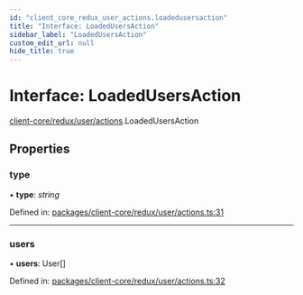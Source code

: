```yaml
---
id: "client_core_redux_user_actions.loadedusersaction"
title: "Interface: LoadedUsersAction"
sidebar_label: "LoadedUsersAction"
custom_edit_url: null
hide_title: true
---
```


# Interface: LoadedUsersAction

[client-core/redux/user/actions](../modules/client_core_redux_user_actions.md).LoadedUsersAction

## Properties

### type

• **type**: *string*

Defined in: [packages/client-core/redux/user/actions.ts:31](https://github.com/xr3ngine/xr3ngine/blob/9d253dc38/packages/client-core/redux/user/actions.ts#L31)

___

### users

• **users**: User[]

Defined in: [packages/client-core/redux/user/actions.ts:32](https://github.com/xr3ngine/xr3ngine/blob/9d253dc38/packages/client-core/redux/user/actions.ts#L32)
